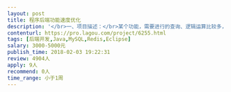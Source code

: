 ```yaml
---                
layout: post       
title: 程序后端功能速度优化           
description: '</br>一、项目描述：</br>某个功能，需要进行的查询、逻辑运算比较多，写入和更新数据库的操作也比较多，导致速度比较慢。我司技术人员尝试做了一些优化，但目前的速度还是比我们预期的要慢很多。现在不清楚是否还有其它导致慢的原因，是我们没有想到的。或是我们自己的优化方法，还是没有到位。</br></br>我们简单分析了一下，原因比较多。其中之一是数据的插入和更新比较慢。这个有问题的功能，会先生成两万条不到的数据，然后存入数据库（目的是为了得到数据库中为这些数据所分配的ID）。之后，再经历一些业务逻辑，去修改这些数据的某些字段，最后再更新。这个过程，大概用了40秒左右。我们已经尝试采用了批量插入和更新，也调整了JAVA中关于数据库读写的设置，按理说最多几秒就操作完了。不知道是不是批量操作做的不对。另外不知道是否还有其它的优化思路？</br></br>另外，该功能会用到一个公共的、比较底层的数据表。这导致程序无法多线程进行处理。也需要指导一下，看一下如何分表或是在技术处处理，可能实现多线程处理</br></br>二、主要功能点：</br>优化上述功能的速度，使之可以从目前的210秒降至30秒左右</br></br>三、可参考产品：</br>无</br></br>四、人员要求：</br>1、有数据库优化经验；</br>2、精通Java、Redis等技术，对多性能优化、多线程操作有一定的经验；</br>3、良好的沟通能力和契约精神。</br>'     
contenturl: https://pro.lagou.com/project/6255.html      
tags: [后端开发,Java,MySQL,Redis,Eclipse]            
salary: 3000-5000元          
publish_time: 2018-02-03 19:22:31         
review: 4904人                   
apply: 9人                   
recommend: 0人                   
time_range: 小于1周              
---                 
```

